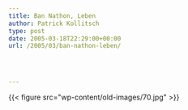 ```yaml
---
title: Ban Nathon, Leben
author: Patrick Kollitsch
type: post
date: 2005-03-18T22:29:00+00:00
url: /2005/03/ban-nathon-leben/




---
```

{{< figure src="wp-content/old-images/70.jpg" >}}
